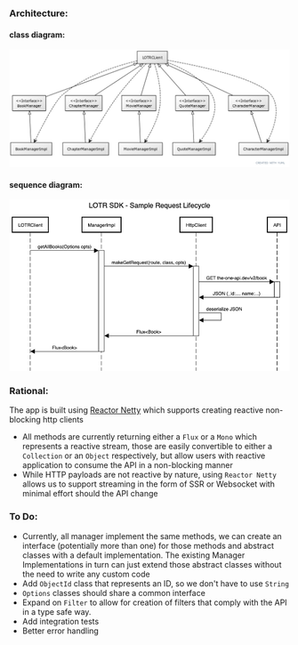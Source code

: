 ### Architecture:
#### class diagram:
![Alt text](LOTR_client_class.png "class diagram")

#### sequence diagram:
![Alt text](LOTR_sequence.png "sequence diagram")

### Rational:
The app is built using [Reactor Netty](https://projectreactor.io/docs/netty/release/reference/index.html) which supports creating reactive non-blocking http clients

* All methods are currently returning either a `Flux` or a `Mono` which represents a reactive stream, those are easily convertible to either a `Collection` or an `Object` respectively, but allow users with reactive application to consume the API in a non-blocking manner
* While HTTP payloads are not reactive by nature, using `Reactor Netty` allows us to support streaming in the form of SSR or Websocket with minimal effort should the API change

### To Do:
* Currently, all manager implement the same methods, we can create an interface (potentially more than one) for those methods and abstract classes with a default implementation. The existing Manager Implementations in turn can just extend those abstract classes without the need to write any custom code
* Add `ObjectId` class that represents an ID, so we don't have to use `String`
* `Options` classes should share a common interface
* Expand on `Filter` to allow for creation of filters that comply with the API in a type safe way.
* Add integration tests
* Better error handling